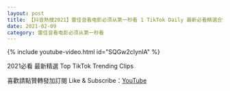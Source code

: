 ```yaml
---
layout: post
title: 【抖音熱搜2021】雷佳音看电影必须从第一秒看 1 TikTok Daily 最新必看精選合集2021 02 09
date: 2021-02-09
category: 雷佳音看电影必须从第一秒看
---
```


{% include youtube-video.html id="SQGw2cIynIA" %}

2021必看 最新精選 Top TikTok Trending Clips

喜歡請點贊轉發加訂閱 Like & Subscribe：[YouTube](https://www.youtube.com/channel/UCAoR7VcanIPd04uEq_GIylA/videos)

